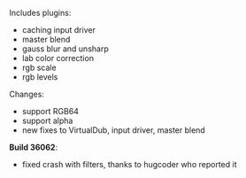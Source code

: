 Includes plugins:

*  caching input driver
*  master blend
*  gauss blur and unsharp
*  lab color correction
*  rgb scale
*  rgb levels

Changes:

*  support RGB64
*  support alpha
*  new fixes to VirtualDub, input driver, master blend

**Build 36062**:

*  fixed crash with filters, thanks to hugcoder who reported it
